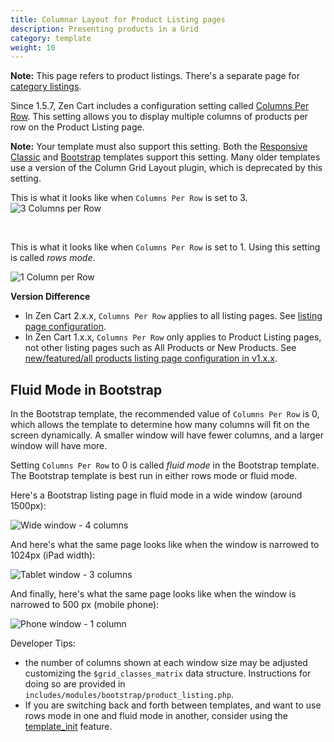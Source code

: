 ```yaml
---
title: Columnar Layout for Product Listing pages 
description: Presenting products in a Grid 
category: template
weight: 10
---
```


**Note:** This page refers to product listings.  There's a separate page for [category listings](/user/template/listing_columns_categories/).

Since 1.5.7, Zen Cart includes a configuration setting called [Columns Per Row](/user/admin_pages/configuration/configuration_productlisting/#columns_per_row).  This setting allows you to display multiple columns of products per row on the Product Listing page. 

**Note:** Your template must also support this setting.  Both the [Responsive Classic](/user/template/responsive_classic/) and [Bootstrap](/user/template/bootstrap/) templates support this setting.  Many older templates use a version of the Column Grid Layout plugin, which is deprecated by this setting.

This is what it looks like when `Columns Per Row` is set to 3.
![3 Columns per Row](/images/listing_col_3.png)

<br>

This is what it looks like when `Columns Per Row` is set to 1.  Using this setting is called *rows mode*. 

![1 Column per Row](/images/listing_col_1.png)

**Version Difference**
- In Zen Cart 2.x.x, `Columns Per Row` applies to all listing pages.  See [listing page configuration](/user/template/product_listing_page_configuration/). 
- In Zen Cart 1.x.x, `Columns Per Row` only applies to Product Listing pages, not other listing pages such as All Products or New Products. See  [new/featured/all products listing page configuration in v1.x.x](/user/template/new_featured_all_listing_page_configuration_v1/).

## Fluid Mode in Bootstrap
In the Bootstrap template, the recommended value of `Columns Per Row` is 0, which allows the template to determine how many columns will fit on the screen dynamically.  A smaller window will have fewer columns, and a larger window will have more.  

Setting `Columns Per Row` to 0 is called *fluid mode* in the Bootstrap template.   The Bootstrap template is best run in either rows mode or fluid mode.

Here's a Bootstrap listing page in fluid mode in a wide window (around 1500px): 

![Wide window - 4 columns](/images/bs_listing_wide.png)

And here's what the same page looks like when the window is narrowed to 1024px (iPad width): 

![Tablet window - 3 columns](/images/bs_listing_tablet.png)

And finally, here's what the same page looks like when the window is narrowed to 500 px (mobile phone): 

![Phone window - 1 column](/images/bs_listing_phone.png)

Developer Tips: 
- the number of columns shown at each window size may be adjusted customizing the `$grid_classes_matrix` data structure.  Instructions for doing so are provided in `includes/modules/bootstrap/product_listing.php`.
- If you are switching back and forth between templates, and want to use rows mode in one and fluid mode in another, consider using the [template_init](/user/template/template_switching/) feature.


